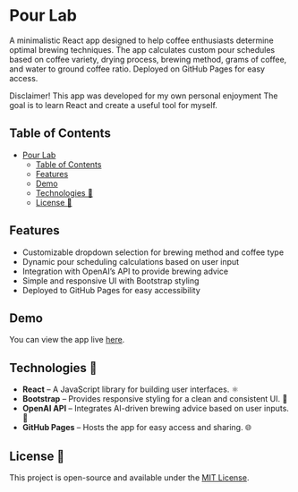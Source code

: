 # Pour Lab

A minimalistic React app designed to help coffee enthusiasts determine optimal brewing techniques. The app calculates custom pour schedules based on coffee variety, drying process, brewing method, grams of coffee, and water to ground coffee ratio. Deployed on GitHub Pages for easy access.

Disclaimer! 
This app was developed for my own personal enjoyment 
The goal is to learn React and create a useful tool for myself.  

## Table of Contents

- [Pour Lab](#pour-lab)
  - [Table of Contents](#table-of-contents)
  - [Features](#features)
  - [Demo](#demo)
  - [Technologies 🚀](#technologies-)
  - [License 📜](#license-)

## Features

- Customizable dropdown selection for brewing method and coffee type
- Dynamic pour scheduling calculations based on user input
- Integration with OpenAI’s API to provide brewing advice
- Simple and responsive UI with Bootstrap styling
- Deployed to GitHub Pages for easy accessibility

## Demo

You can view the app live [here](https://nosarabs.github.io/pour-lab-app).

## Technologies 🚀

- **React** – A JavaScript library for building user interfaces. ⚛️
- **Bootstrap** – Provides responsive styling for a clean and consistent UI. 🎨
- **OpenAI API** – Integrates AI-driven brewing advice based on user inputs. 🤖
- **GitHub Pages** – Hosts the app for easy access and sharing. 🌐

## License 📜

This project is open-source and available under the [MIT License](LICENSE).


